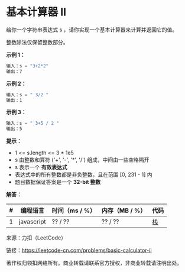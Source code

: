 # 基本计算器 II

给你一个字符串表达式 s ，请你实现一个基本计算器来计算并返回它的值。

整数除法仅保留整数部分。

**示例 1：**

``` javascript
输入：s = "3+2*2"
输出：7
```

**示例 2：**

``` javascript
输入：s = " 3/2 "
输出：1
```

**示例 3：**

``` javascript
输入：s = " 3+5 / 2 "
输出：5
```

**提示：**

- 1 <= s.length <= 3 * 1e5
- s 由整数和算符 ('+', '-', '*', '/') 组成，中间由一些空格隔开
- s 表示一个 **有效表达式**
- 表达式中的所有整数都是非负整数，且在范围 [0, 231 - 1] 内
- 题目数据保证答案是一个 **32-bit 整数**

**解答：**

**#**|**编程语言**|**时间（ms / %）**|**内存（MB / %）**|**代码**
--|--|--|--|--
1|javascript|?? / ??|?? / ??|[栈](./javascript/ac_v1.js)

来源：力扣（LeetCode）

链接：https://leetcode-cn.com/problems/basic-calculator-ii

著作权归领扣网络所有。商业转载请联系官方授权，非商业转载请注明出处。
